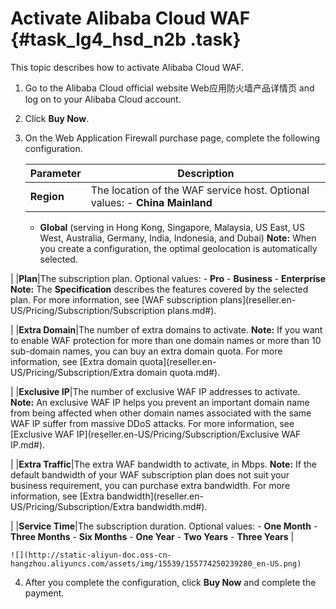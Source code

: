 # Activate Alibaba Cloud WAF {#task_lg4_hsd_n2b .task}

This topic describes how to activate Alibaba Cloud WAF.

1.  Go to the Alibaba Cloud official website Web应用防火墙产品详情页 and log on to your Alibaba Cloud account.
2.  Click **Buy Now**.
3.  On the Web Application Firewall purchase page, complete the following configuration. 

    |Parameter|Description|
    |---------|-----------|
    |**Region**|The location of the WAF service host. Optional values:     -   **China Mainland**
    -   **Global** \(serving in Hong Kong, Singapore, Malaysia, US East, US West, Australia, Germany, India, Indonesia, and Dubai\)
 **Note:** When you create a configuration, the optimal geolocation is automatically selected.

 |
    |**Plan**|The subscription plan. Optional values:     -   **Pro**
    -   **Business**
    -   **Enterprise**
 **Note:** The **Specification** describes the features covered by the selected plan. For more information, see [WAF subscription plans](reseller.en-US/Pricing/Subscription/Subscription plans.md#).

 |
    |**Extra Domain**|The number of extra domains to activate. **Note:** If you want to enable WAF protection for more than one domain names or more than 10 sub-domain names, you can buy an extra domain quota. For more information, see [Extra domain quota](reseller.en-US/Pricing/Subscription/Extra domain quota.md#).

 |
    |**Exclusive IP**|The number of exclusive WAF IP addresses to activate. **Note:** An exclusive WAF IP helps you prevent an important domain name from being affected when other domain names associated with the same WAF IP suffer from massive DDoS attacks. For more information, see [Exclusive WAF IP](reseller.en-US/Pricing/Subscription/Exclusive WAF IP.md#).

 |
    |**Extra Traffic**|The extra WAF bandwidth to activate, in Mbps. **Note:** If the default bandwidth of your WAF subscription plan does not suit your business requirement, you can purchase extra bandwidth. For more information, see [Extra bandwidth](reseller.en-US/Pricing/Subscription/Extra bandwidth.md#).

 |
    |**Service Time**|The subscription duration. Optional values:     -   **One Month**
    -   **Three Months**
    -   **Six Months**
    -   **One Year**
    -   **Two Years**
    -   **Three Years**
 |

    ![](http://static-aliyun-doc.oss-cn-hangzhou.aliyuncs.com/assets/img/15539/155774250239280_en-US.png)

4.  After you complete the configuration, click **Buy Now** and complete the payment.

